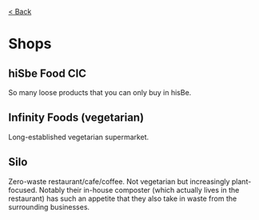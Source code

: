 [< Back](readme.md)

# Shops

## hiSbe Food CIC
So many loose products that you can only buy in hisBe.

## Infinity Foods (vegetarian)
Long-established vegetarian supermarket.

## Silo
Zero-waste restaurant/cafe/coffee. Not vegetarian but increasingly
plant-focused. Notably their in-house composter (which actually lives in the
restaurant) has such an appetite that they also take in waste from the
surrounding businesses.
